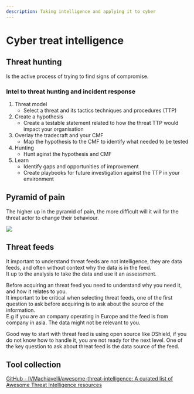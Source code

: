 ```yaml
---
description: Taking intelligence and applying it to cyber
---
```


# Cyber treat intelligence

## Threat hunting

Is the active process of trying to find signs of compromise.

### Intel to threat hunting and incident response

1. Threat model
   * Select a threat and its tactics techniques and procedures (TTP)
2. Create a hypothesis
   * Create a testable statement related to how the threat TTP would impact your organisation
3. Overlay the tradecraft and your CMF
   * Map the hypothesis to the CMF to identify what needed to be tested
4. Hunting
   * Hunt aginst the hypothesis and CMF
5. Learn
   * Identify gaps and opportunities of improvement
   * Create playbooks for future investigation against the TTP in your environment



## Pyramid of pain

The higher up in the pyramid of pain, the more difficult will it will for the threat actor to change their behaviour.

![](https://remnote-user-data.s3.amazonaws.com/g5p1PSh-1o05NUSgQmhouqlrwO9f18sqF-tml3DI0VwG9TkkqWk7Xzm6BGO3EDTf13uRFDTLFHUOpy8Smhhakct4i4OtYx\_l9ZEd6GexLn0tGt75mY\_L2hRbLe7R\_SfI.png)

## Threat feeds

It important to understand threat feeds are not intelligence, they are data feeds, and often without context why the data is in the feed. \
It up to the analysis to take the data and use it an assessment.&#x20;

Before acquiring an threat feed you need to understand why you need it, and how it relates to you.\
It important to be critical when selecting threat feeds, one of the first question to ask before acquiring is to ask about the source of the information. \
E.g if you are an company operating in Europe and the feed is from company in asia. The data might not be relevant to you.

Good way to start with threat feed is using open source like DShield, if you do not know how to handle it, you are not ready for the next level. One of the key question to ask about threat feed is the data source of the feed.



## Tool collection

[GitHub - IVMachiavelli/awesome-threat-intelligence: A curated list of Awesome Threat Intelligence resources](https://github.com/IVMachiavelli/awesome-threat-intelligence)

